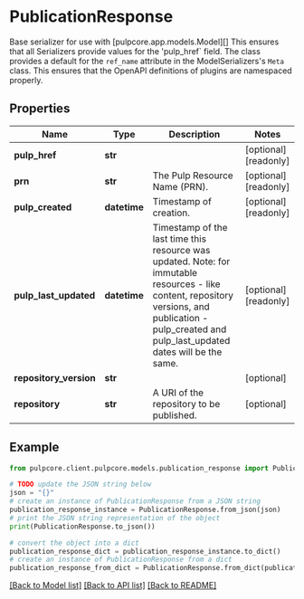 # PublicationResponse

Base serializer for use with [pulpcore.app.models.Model][]  This ensures that all Serializers provide values for the 'pulp_href` field.  The class provides a default for the ``ref_name`` attribute in the ModelSerializers's ``Meta`` class. This ensures that the OpenAPI definitions of plugins are namespaced properly.

## Properties

Name | Type | Description | Notes
------------ | ------------- | ------------- | -------------
**pulp_href** | **str** |  | [optional] [readonly] 
**prn** | **str** | The Pulp Resource Name (PRN). | [optional] [readonly] 
**pulp_created** | **datetime** | Timestamp of creation. | [optional] [readonly] 
**pulp_last_updated** | **datetime** | Timestamp of the last time this resource was updated. Note: for immutable resources - like content, repository versions, and publication - pulp_created and pulp_last_updated dates will be the same. | [optional] [readonly] 
**repository_version** | **str** |  | [optional] 
**repository** | **str** | A URI of the repository to be published. | [optional] 

## Example

```python
from pulpcore.client.pulpcore.models.publication_response import PublicationResponse

# TODO update the JSON string below
json = "{}"
# create an instance of PublicationResponse from a JSON string
publication_response_instance = PublicationResponse.from_json(json)
# print the JSON string representation of the object
print(PublicationResponse.to_json())

# convert the object into a dict
publication_response_dict = publication_response_instance.to_dict()
# create an instance of PublicationResponse from a dict
publication_response_from_dict = PublicationResponse.from_dict(publication_response_dict)
```
[[Back to Model list]](../README.md#documentation-for-models) [[Back to API list]](../README.md#documentation-for-api-endpoints) [[Back to README]](../README.md)


